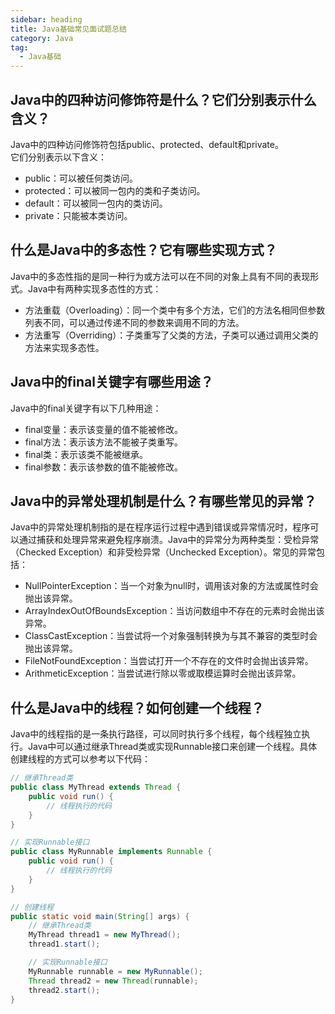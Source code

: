 ```yaml
---
sidebar: heading
title: Java基础常见面试题总结
category: Java
tag:
  - Java基础
---
```


## Java中的四种访问修饰符是什么？它们分别表示什么含义？

Java中的四种访问修饰符包括public、protected、default和private。
<br>
它们分别表示以下含义：

- public：可以被任何类访问。
- protected：可以被同一包内的类和子类访问。
- default：可以被同一包内的类访问。
- private：只能被本类访问。

## 什么是Java中的多态性？它有哪些实现方式？

 Java中的多态性指的是同一种行为或方法可以在不同的对象上具有不同的表现形式。Java中有两种实现多态性的方式：

- 方法重载（Overloading）：同一个类中有多个方法，它们的方法名相同但参数列表不同，可以通过传递不同的参数来调用不同的方法。
- 方法重写（Overriding）：子类重写了父类的方法，子类可以通过调用父类的方法来实现多态性。

## Java中的final关键字有哪些用途？

Java中的final关键字有以下几种用途：

- final变量：表示该变量的值不能被修改。
- final方法：表示该方法不能被子类重写。
- final类：表示该类不能被继承。
- final参数：表示该参数的值不能被修改。

## Java中的异常处理机制是什么？有哪些常见的异常？

Java中的异常处理机制指的是在程序运行过程中遇到错误或异常情况时，程序可以通过捕获和处理异常来避免程序崩溃。Java中的异常分为两种类型：受检异常（Checked Exception）和非受检异常（Unchecked Exception）。常见的异常包括：

- NullPointerException：当一个对象为null时，调用该对象的方法或属性时会抛出该异常。
- ArrayIndexOutOfBoundsException：当访问数组中不存在的元素时会抛出该异常。
- ClassCastException：当尝试将一个对象强制转换为与其不兼容的类型时会抛出该异常。
- FileNotFoundException：当尝试打开一个不存在的文件时会抛出该异常。
- ArithmeticException：当尝试进行除以零或取模运算时会抛出该异常。

## 什么是Java中的线程？如何创建一个线程？

Java中的线程指的是一条执行路径，可以同时执行多个线程，每个线程独立执行。Java中可以通过继承Thread类或实现Runnable接口来创建一个线程。具体创建线程的方式可以参考以下代码：

```java
// 继承Thread类
public class MyThread extends Thread {
    public void run() {
        // 线程执行的代码
    }
}

// 实现Runnable接口
public class MyRunnable implements Runnable {
    public void run() {
        // 线程执行的代码
    }
}

// 创建线程
public static void main(String[] args) {
    // 继承Thread类
    MyThread thread1 = new MyThread();
    thread1.start();

    // 实现Runnable接口
    MyRunnable runnable = new MyRunnable();
    Thread thread2 = new Thread(runnable);
    thread2.start();
}
```
